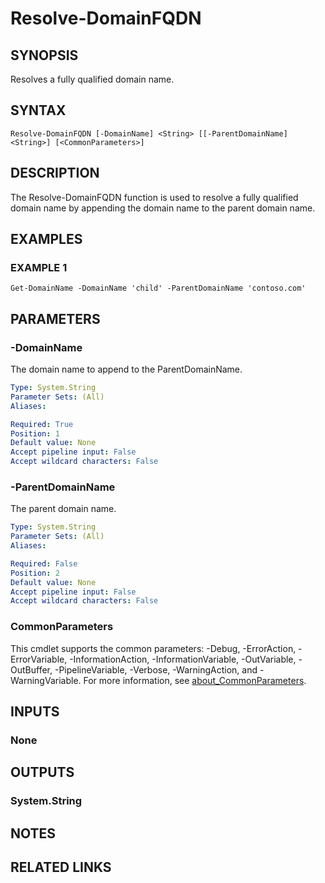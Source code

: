 
# Resolve-DomainFQDN

## SYNOPSIS
Resolves a fully qualified domain name.

## SYNTAX

```
Resolve-DomainFQDN [-DomainName] <String> [[-ParentDomainName] <String>] [<CommonParameters>]
```

## DESCRIPTION
The Resolve-DomainFQDN function is used to resolve a fully qualified domain name by appending the domain name
to the parent domain name.

## EXAMPLES

### EXAMPLE 1
```
Get-DomainName -DomainName 'child' -ParentDomainName 'contoso.com'
```

## PARAMETERS

### -DomainName
The domain name to append to the ParentDomainName.

```yaml
Type: System.String
Parameter Sets: (All)
Aliases:

Required: True
Position: 1
Default value: None
Accept pipeline input: False
Accept wildcard characters: False
```

### -ParentDomainName
The parent domain name.

```yaml
Type: System.String
Parameter Sets: (All)
Aliases:

Required: False
Position: 2
Default value: None
Accept pipeline input: False
Accept wildcard characters: False
```

### CommonParameters
This cmdlet supports the common parameters: -Debug, -ErrorAction, -ErrorVariable, -InformationAction, -InformationVariable, -OutVariable, -OutBuffer, -PipelineVariable, -Verbose, -WarningAction, and -WarningVariable. For more information, see [about_CommonParameters](http://go.microsoft.com/fwlink/?LinkID=113216).

## INPUTS

### None
## OUTPUTS

### System.String
## NOTES

## RELATED LINKS
